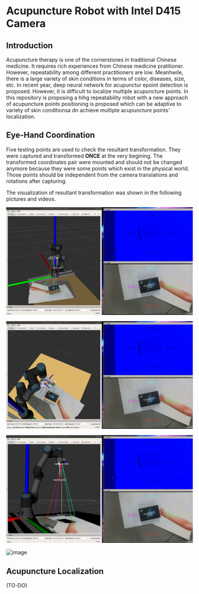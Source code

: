 # Acupuncture Robot with Intel D415 Camera

## Introduction
Acupuncture therapy is one of the cornerstones in traditional Chinese medicine. It requires rich experiences from Chinese medicine pratitioner. However, repeatability among different practitioners are low. Meanhwile, there is a large variety of skin conditions in terms of color, diseases, size, etc. In recent year, deep neural network for acupunctur epoint detection is proposed. However, it is difficult to localize multiple acupuncture points. In this repository is proposing a hihg repeatability robot with a new approach of acupuncture points positioning is proposed which can be adaptive to variety of skin conditionsa dn achieve multiple acupuncture points' localization.

## Eye-Hand Coordination
Five testing points are used to check the resultant transformation. They were captured and transformed **ONCE** at the very begining. The transformed coordinates pair were mounted and should not be changed anymore because they were some points which exist in the physical world. Those points should be independent from the camera translations and rotations after capturing. 

The visualization of resultant transformation was shown in the following pictures and videos. 

![image](https://github.com/vincent51689453/realsense_acp_robot/blob/melodic-ur3-devel/git_image/hand-eye-coordination/rviz01.png)

![image](https://github.com/vincent51689453/realsense_acp_robot/blob/melodic-ur3-devel/git_image/hand-eye-coordination/rviz02.png)

![image](https://github.com/vincent51689453/realsense_acp_robot/blob/melodic-ur3-devel/git_image/hand-eye-coordination/rviz03.png)

![image](https://github.com/vincent51689453/realsense_acp_robot/blob/melodic-ur3-devel/git_image/hand-eye-coordination/rviz_image_world_tf.gif)


## Acupuncture Localization
(TO-DO)

